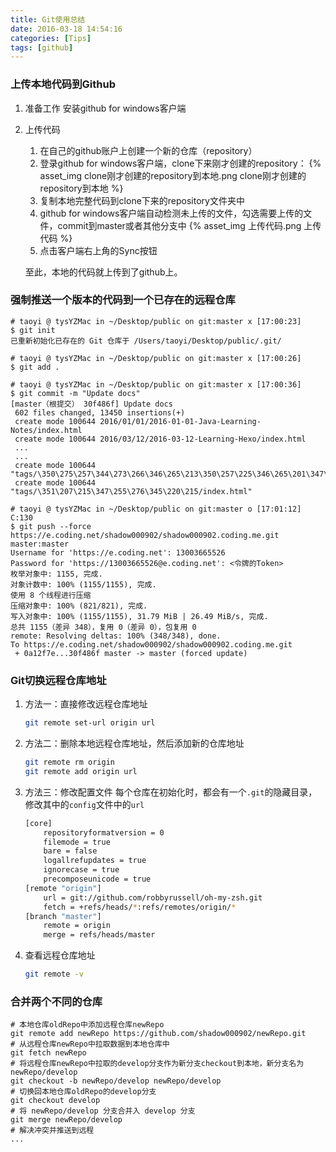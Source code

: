 ```yaml
---
title: Git使用总结
date: 2016-03-18 14:54:16
categories: [Tips]
tags: [github]
---
```


### 上传本地代码到Github
1. 准备工作
    安装github for windows客户端

  <!--more-->

2. 上传代码
    1. 在自己的github账户上创建一个新的仓库（repository）
    2. 登录github for windows客户端，clone下来刚才创建的repository：
    {% asset_img clone刚才创建的repository到本地.png clone刚才创建的repository到本地 %}
    3. 复制本地完整代码到clone下来的repository文件夹中
    4. github for windows客户端自动检测未上传的文件，勾选需要上传的文件，commit到master或者其他分支中
    {% asset_img 上传代码.png 上传代码 %}
    5. 点击客户端右上角的Sync按钮
    
    至此，本地的代码就上传到了github上。

### 强制推送一个版本的代码到一个已存在的远程仓库
```shell
# taoyi @ tysYZMac in ~/Desktop/public on git:master x [17:00:23] 
$ git init
已重新初始化已存在的 Git 仓库于 /Users/taoyi/Desktop/public/.git/

# taoyi @ tysYZMac in ~/Desktop/public on git:master x [17:00:26] 
$ git add .

# taoyi @ tysYZMac in ~/Desktop/public on git:master x [17:00:36] 
$ git commit -m "Update docs"                
[master（根提交） 30f486f] Update docs
 602 files changed, 13450 insertions(+)
 create mode 100644 2016/01/01/2016-01-01-Java-Learning-Notes/index.html
 create mode 100644 2016/03/12/2016-03-12-Learning-Hexo/index.html
 ...
 ...
 create mode 100644 "tags/\350\275\257\344\273\266\346\265\213\350\257\225\346\265\201\347\250\213\347\256\241\347\220\206/index.html"
 create mode 100644 "tags/\351\207\215\347\255\276\345\220\215/index.html"

# taoyi @ tysYZMac in ~/Desktop/public on git:master o [17:01:12] C:130
$ git push --force https://e.coding.net/shadow000902/shadow000902.coding.me.git master:master                                         
Username for 'https://e.coding.net': 13003665526
Password for 'https://13003665526@e.coding.net': <令牌的Token>
枚举对象中: 1155, 完成.
对象计数中: 100% (1155/1155), 完成.
使用 8 个线程进行压缩
压缩对象中: 100% (821/821), 完成.
写入对象中: 100% (1155/1155), 31.79 MiB | 26.49 MiB/s, 完成.
总共 1155（差异 348），复用 0（差异 0），包复用 0
remote: Resolving deltas: 100% (348/348), done.
To https://e.coding.net/shadow000902/shadow000902.coding.me.git
 + 0a12f7e...30f486f master -> master (forced update)

```

### Git切换远程仓库地址
1. 方法一：直接修改远程仓库地址
    ```bash
    git remote set-url origin url
    ```

2. 方法二：删除本地远程仓库地址，然后添加新的仓库地址
    ```bash
    git remote rm origin
    git remote add origin url
    ```

3. 方法三：修改配置文件
    每个仓库在初始化时，都会有一个`.git`的隐藏目录，修改其中的`config`文件中的`url`
    ```bash
    [core]
        repositoryformatversion = 0
        filemode = true
        bare = false
        logallrefupdates = true
        ignorecase = true
        precomposeunicode = true
    [remote "origin"]
        url = git://github.com/robbyrussell/oh-my-zsh.git
        fetch = +refs/heads/*:refs/remotes/origin/*
    [branch "master"]
        remote = origin
        merge = refs/heads/master
    ```
    
4. 查看远程仓库地址
    ```bash
    git remote -v
    ```

### 合并两个不同的仓库

```shell
# 本地仓库oldRepo中添加远程仓库newRepo
git remote add newRepo https://github.com/shadow000902/newRepo.git
# 从远程仓库newRepo中拉取数据到本地仓库中
git fetch newRepo
# 将远程仓库newRepo中拉取的develop分支作为新分支checkout到本地，新分支名为 newRepo/develop
git checkout -b newRepo/develop newRepo/develop
# 切换回本地仓库oldRepo的develop分支
git checkout develop
# 将 newRepo/develop 分支合并入 develop 分支
git merge newRepo/develop
# 解决冲突并推送到远程
...
```


